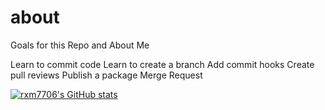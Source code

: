 # about
Goals for this Repo and About Me

Learn to commit code
Learn to create a branch 
Add commit hooks
Create pull reviews 
Publish a package
Merge Request

[![rxm7706's GitHub stats](https://github-readme-stats.vercel.app/api?username=rxm7706a&show=reviews,discussions_started,discussions_answered,prs_merged,prs_merged_percentage)](https://github.com/rxm7706/github-readme-stats)
